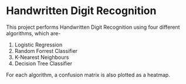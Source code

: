# Handwritten Digit Recognition
This project performs Handwritten Digit Recognition using four different algorithms, which are-
1. Logistic Regression
2. Random Forrest Classifier
3. K-Nearest Neighbours
4. Decision Tree Classifier

For each algorithm, a confusion matrix is also plotted as a heatmap.
